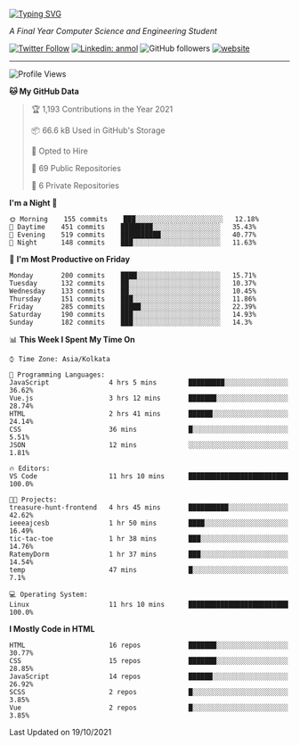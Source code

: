 [![Typing SVG](https://readme-typing-svg.herokuapp.com?lines=HI%2C+I'm+Tonal;I'm+a+MEVN+Stack+Developer)](https://git.io/typing-svg)

<p><em>A Final Year Computer Science and Engineering Student</em></p>

[![Twitter Follow](https://img.shields.io/twitter/follow/tonalmathew?style=flat)](https://twitter.com/intent/follow?screen_name=tonalmathew)
[![Linkedin: anmol](https://img.shields.io/badge/tonal-mathew?style=flat-square&logo=Linkedin&logoColor=white&link=https://www.linkedin.com/in/tonal-mathew/)](https://www.linkedin.com/in/tonal-mathew/)
![GitHub followers](https://img.shields.io/github/followers/tonalmathew?label=Follow&style=social)
[![website](https://img.shields.io/badge/Website-46a2f1.svg?&style=flat-square&logo=Google-Chrome&logoColor=white&link=http://tonalmathew.github.io/)](http://tonalmathew.github.io/)

---
<!--START_SECTION:waka-->
![Profile Views](http://img.shields.io/badge/Profile%20Views-15-blue)

**🐱 My GitHub Data** 

> 🏆 1,193 Contributions in the Year 2021
 > 
> 📦 66.6 kB Used in GitHub's Storage 
 > 
> 💼 Opted to Hire
 > 
> 📜 69 Public Repositories 
 > 
> 🔑 6 Private Repositories  
 > 
**I'm a Night 🦉** 

```text
🌞 Morning    155 commits    ███░░░░░░░░░░░░░░░░░░░░░░   12.18% 
🌆 Daytime    451 commits    ████████░░░░░░░░░░░░░░░░░   35.43% 
🌃 Evening    519 commits    ██████████░░░░░░░░░░░░░░░   40.77% 
🌙 Night      148 commits    ███░░░░░░░░░░░░░░░░░░░░░░   11.63%

```
📅 **I'm Most Productive on Friday** 

```text
Monday       200 commits    ████░░░░░░░░░░░░░░░░░░░░░   15.71% 
Tuesday      132 commits    ██░░░░░░░░░░░░░░░░░░░░░░░   10.37% 
Wednesday    133 commits    ██░░░░░░░░░░░░░░░░░░░░░░░   10.45% 
Thursday     151 commits    ███░░░░░░░░░░░░░░░░░░░░░░   11.86% 
Friday       285 commits    █████░░░░░░░░░░░░░░░░░░░░   22.39% 
Saturday     190 commits    ███░░░░░░░░░░░░░░░░░░░░░░   14.93% 
Sunday       182 commits    ███░░░░░░░░░░░░░░░░░░░░░░   14.3%

```


📊 **This Week I Spent My Time On** 

```text
⌚︎ Time Zone: Asia/Kolkata

💬 Programming Languages: 
JavaScript               4 hrs 5 mins        █████████░░░░░░░░░░░░░░░░   36.62% 
Vue.js                   3 hrs 12 mins       ███████░░░░░░░░░░░░░░░░░░   28.74% 
HTML                     2 hrs 41 mins       ██████░░░░░░░░░░░░░░░░░░░   24.14% 
CSS                      36 mins             █░░░░░░░░░░░░░░░░░░░░░░░░   5.51% 
JSON                     12 mins             ░░░░░░░░░░░░░░░░░░░░░░░░░   1.81%

🔥 Editors: 
VS Code                  11 hrs 10 mins      █████████████████████████   100.0%

🐱‍💻 Projects: 
treasure-hunt-frontend   4 hrs 45 mins       ██████████░░░░░░░░░░░░░░░   42.62% 
ieeeajcesb               1 hr 50 mins        ████░░░░░░░░░░░░░░░░░░░░░   16.49% 
tic-tac-toe              1 hr 38 mins        ███░░░░░░░░░░░░░░░░░░░░░░   14.76% 
RatemyDorm               1 hr 37 mins        ███░░░░░░░░░░░░░░░░░░░░░░   14.54% 
temp                     47 mins             █░░░░░░░░░░░░░░░░░░░░░░░░   7.1%

💻 Operating System: 
Linux                    11 hrs 10 mins      █████████████████████████   100.0%

```

**I Mostly Code in HTML** 

```text
HTML                     16 repos            ███████░░░░░░░░░░░░░░░░░░   30.77% 
CSS                      15 repos            ███████░░░░░░░░░░░░░░░░░░   28.85% 
JavaScript               14 repos            ██████░░░░░░░░░░░░░░░░░░░   26.92% 
SCSS                     2 repos             █░░░░░░░░░░░░░░░░░░░░░░░░   3.85% 
Vue                      2 repos             █░░░░░░░░░░░░░░░░░░░░░░░░   3.85%

```



 Last Updated on 19/10/2021
<!--END_SECTION:waka-->
